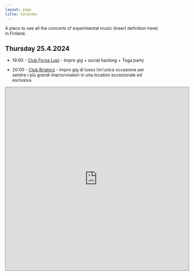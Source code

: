 ```yaml
---
layout: page
title: Calendar
---
```


A place to see all the concerts of experimental music (insert definition here) in Finland.

## Thursday 25.4.2024 
- 19:00 - [Club Forza Lupi](https://maps.app.goo.gl/9xcgzobZNE4hSErJ6) - Impro gig + social hacking + Toga party
   
- 20:00 - [Club Briatorz](https://maps.app.goo.gl/85wQJdqYqz97bkhD7) - Impro gig di lusso
Un'unica occasione per sentire i più grandi improvvisatori in una location eccezionale ed esclusiva. 

<iframe src="https://calendar.google.com/calendar/embed?height=600&wkst=2&ctz=Europe%2FHelsinki&bgcolor=%23ffffff&showTitle=0&mode=AGENDA&showTz=0&showCalendars=0&showTabs=0&showPrint=0&src=ZXhwZXJpbWVudGFsc291bmRpbmdmaW5sYW5kQGdtYWlsLmNvbQ&color=%23039BE5" style="border:solid 1px #777" width="600" height="600" frameborder="0" scrolling="no"></iframe>
